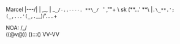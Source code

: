 Marcel
|\---/|
| ,_, |
\_`_/-..----.
**\_/ ` ' ,""+ \ sk
(**...' **\ |`.\_**.';
(_,...'(_,.`\_\_)/'.....+

NOA:
/\_/\
((@v@))
():::()
VV-VV

